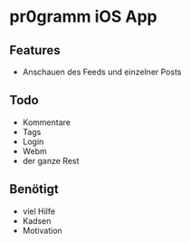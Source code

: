 # pr0gramm iOS App

## Features
* Anschauen des Feeds und einzelner Posts


## Todo
* Kommentare
* Tags
* Login
* Webm
* der ganze Rest


## Benötigt
* viel Hilfe
* Kadsen
* Motivation